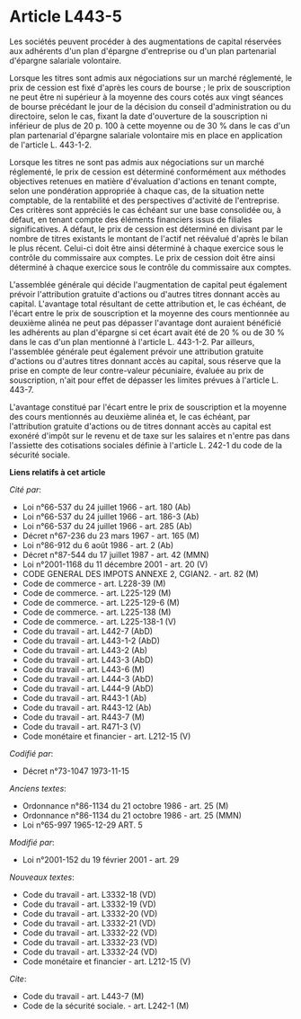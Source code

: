# Article L443-5

Les sociétés peuvent procéder à des augmentations de capital réservées aux adhérents d'un plan d'épargne d'entreprise ou d'un
plan partenarial d'épargne salariale volontaire.

Lorsque les titres sont admis aux négociations sur un marché réglementé, le prix de cession est fixé d'après les cours de
bourse ; le prix de souscription ne peut être ni supérieur à la moyenne des cours cotés aux vingt séances de bourse précédant
le jour de la décision du conseil d'administration ou du directoire, selon le cas, fixant la date d'ouverture de la
souscription ni inférieur de plus de 20 p. 100 à cette moyenne ou de 30 % dans le cas d'un plan partenarial d'épargne
salariale volontaire mis en place en application de l'article L. 443-1-2.

Lorsque les titres ne sont pas admis aux négociations sur un marché réglementé, le prix de cession est déterminé conformément
aux méthodes objectives retenues en matière d'évaluation d'actions en tenant compte, selon une pondération appropriée à
chaque cas, de la situation nette comptable, de la rentabilité et des perspectives d'activité de l'entreprise. Ces critères
sont appréciés le cas échéant sur une base consolidée ou, à défaut, en tenant compte des éléments financiers issus de
filiales significatives. A défaut, le prix de cession est déterminé en divisant par le nombre de titres existants le montant
de l'actif net réévalué d'après le bilan le plus récent. Celui-ci doit être ainsi déterminé à chaque exercice sous le
contrôle du commissaire aux comptes. Le prix de cession doit être ainsi déterminé à chaque exercice sous le contrôle du
commissaire aux comptes.

L'assemblée générale qui décide l'augmentation de capital peut également prévoir l'attribution gratuite d'actions ou d'autres
titres donnant accès au capital. L'avantage total résultant de cette attribution et, le cas échéant, de l'écart entre le prix
de souscription et la moyenne des cours mentionnée au deuxième alinéa ne peut pas dépasser l'avantage dont auraient bénéficié
les adhérents au plan d'épargne si cet écart avait été de 20 % ou de 30 % dans le cas d'un plan mentionné à l'article L.
443-1-2. Par ailleurs, l'assemblée générale peut également prévoir une attribution gratuite d'actions ou d'autres titres
donnant accès au capital, sous réserve que la prise en compte de leur contre-valeur pécuniaire, évaluée au prix de
souscription, n'ait pour effet de dépasser les limites prévues à l'article L. 443-7.

L'avantage constitué par l'écart entre le prix de souscription et la moyenne des cours mentionnés au deuxième alinéa et, le
cas échéant, par l'attribution gratuite d'actions ou de titres donnant accès au capital est exonéré d'impôt sur le revenu et
de taxe sur les salaires et n'entre pas dans l'assiette des cotisations sociales définie à l'article L. 242-1 du code de la
sécurité sociale.

**Liens relatifs à cet article**

_Cité par_:

  - Loi n°66-537 du 24 juillet 1966 - art. 180 (Ab)
  - Loi n°66-537 du 24 juillet 1966 - art. 186-3 (Ab)
  - Loi n°66-537 du 24 juillet 1966 - art. 285 (Ab)
  - Décret n°67-236 du 23 mars 1967 - art. 165 (M)
  - Loi n°86-912 du 6 août 1986 - art. 2 (Ab)
  - Décret n°87-544 du 17 juillet 1987 - art. 42 (MMN)
  - Loi n°2001-1168 du 11 décembre 2001 - art. 20 (V)
  - CODE GENERAL DES IMPOTS ANNEXE 2, CGIAN2. - art. 82 (M)
  - Code de commerce - art. L228-39 (M)
  - Code de commerce. - art. L225-129 (M)
  - Code de commerce. - art. L225-129-6 (M)
  - Code de commerce. - art. L225-138 (M)
  - Code de commerce. - art. L225-138-1 (V)
  - Code du travail - art. L442-7 (AbD)
  - Code du travail - art. L443-1-2 (AbD)
  - Code du travail - art. L443-2 (Ab)
  - Code du travail - art. L443-3 (AbD)
  - Code du travail - art. L443-6 (M)
  - Code du travail - art. L444-3 (AbD)
  - Code du travail - art. L444-9 (AbD)
  - Code du travail - art. R443-1 (Ab)
  - Code du travail - art. R443-12 (Ab)
  - Code du travail - art. R443-7 (M)
  - Code du travail - art. R471-3 (V)
  - Code monétaire et financier - art. L212-15 (V)

_Codifié par_:

  - Décret n°73-1047 1973-11-15

_Anciens textes_:

  - Ordonnance n°86-1134 du 21 octobre 1986 - art. 25 (M)
  - Ordonnance n°86-1134 du 21 octobre 1986 - art. 25 (MMN)
  - Loi n°65-997 1965-12-29 ART. 5

_Modifié par_:

  - Loi n°2001-152 du 19 février 2001 - art. 29

_Nouveaux textes_:

  - Code du travail - art. L3332-18 (VD)
  - Code du travail - art. L3332-19 (VD)
  - Code du travail - art. L3332-20 (VD)
  - Code du travail - art. L3332-21 (VD)
  - Code du travail - art. L3332-22 (VD)
  - Code du travail - art. L3332-23 (VD)
  - Code du travail - art. L3332-24 (VD)
  - Code monétaire et financier - art. L212-15 (V)

_Cite_:

  - Code du travail - art. L443-7 (M)
  - Code de la sécurité sociale. - art. L242-1 (M)

